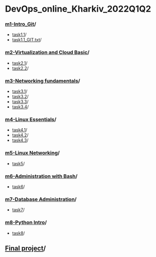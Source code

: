 # DevOps_online_Kharkiv_2022Q1Q2
### [m1-Intro_Git](https://github.com/NikPryvalov/DevOps_online_Kharkiv_2022Q1Q2/tree/main/m1)/
  - [task1.1](https://github.com/NikPryvalov/DevOps_online_Kharkiv_2022Q1Q2/tree/main/m1/task1.1)/
  - [task1.1_GIT.txt](https://github.com/NikPryvalov/DevOps_online_Kharkiv_2022Q1Q2/blob/main/m1/task1.1_GIT.txt)/
### [m2-Virtualization and Cloud Basic](https://github.com/NikPryvalov/DevOps_online_Kharkiv_2022Q1Q2/tree/main/m2)/
  - [task2.1](https://github.com/NikPryvalov/DevOps_online_Kharkiv_2022Q1Q2/tree/main/m2/task2.1)/
  - [task2.2](https://github.com/NikPryvalov/DevOps_online_Kharkiv_2022Q1Q2/tree/main/m2/task2.2)/
### [m3-Networking fundamentals](https://github.com/NikPryvalov/DevOps_online_Kharkiv_2022Q1Q2/tree/main/m3)/
  - [task3.1](https://github.com/NikPryvalov/DevOps_online_Kharkiv_2022Q1Q2/tree/main/m3/task3.1)/
  - [task3.2](https://github.com/NikPryvalov/DevOps_online_Kharkiv_2022Q1Q2/tree/main/m3/task3.2)/
  - [task3.3](https://github.com/NikPryvalov/DevOps_online_Kharkiv_2022Q1Q2/tree/main/m3/task3.3)/
  - [task3.4](https://github.com/NikPryvalov/DevOps_online_Kharkiv_2022Q1Q2/tree/main/m3/task3.4)/
### [m4-Linux Essentials](https://github.com/NikPryvalov/DevOps_online_Kharkiv_2022Q1Q2/tree/main/m4)/
 - [task4.1](https://github.com/NikPryvalov/DevOps_online_Kharkiv_2022Q1Q2/tree/main/m4/task4.1)/
 - [task4.2](https://github.com/NikPryvalov/DevOps_online_Kharkiv_2022Q1Q2/tree/main/m4/task4.2)/
 - [task4.3](https://github.com/NikPryvalov/DevOps_online_Kharkiv_2022Q1Q2/tree/main/m4/task4.3)/
### [m5-Linux Networking](https://github.com/NikPryvalov/DevOps_online_Kharkiv_2022Q1Q2/tree/main/m5)/
- [task5](https://github.com/NikPryvalov/DevOps_online_Kharkiv_2022Q1Q2/tree/main/m5/README.md)/
### [m6-Administration with Bash](https://github.com/NikPryvalov/DevOps_online_Kharkiv_2022Q1Q2/tree/main/m6)/
- [task6](https://github.com/NikPryvalov/DevOps_online_Kharkiv_2022Q1Q2/tree/main/m6/README.md)/
### [m7-Database Administration](https://github.com/NikPryvalov/DevOps_online_Kharkiv_2022Q1Q2/tree/main/m7)/
- [task7](https://github.com/NikPryvalov/DevOps_online_Kharkiv_2022Q1Q2/tree/main/m7/README.md)/
### [m8-Python Intro](https://github.com/NikPryvalov/DevOps_online_Kharkiv_2022Q1Q2/tree/main/m8)/
- [task8](https://github.com/NikPryvalov/DevOps_online_Kharkiv_2022Q1Q2/tree/main/m8/README.md)/
## [Final project](https://github.com/NikPryvalov/DevOps_online_Kharkiv_2022Q1Q2/tree/main/final_project/)/

